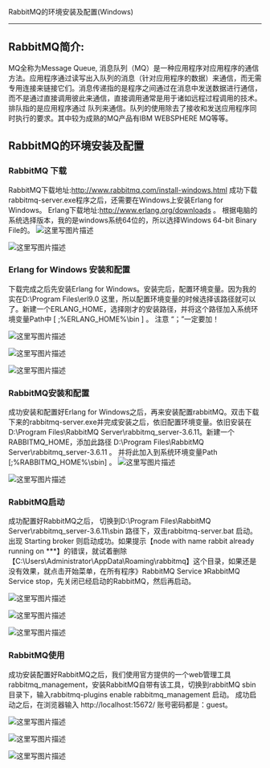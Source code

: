 RabbitMQ的环境安装及配置(Windows)

------

## RabbitMQ简介:

MQ全称为Message Queue, 消息队列（MQ）是一种应用程序对应用程序的通信方法。应用程序通过读写出入队列的消息（针对应用程序的数据）来通信，而无需专用连接来链接它们。消息传递指的是程序之间通过在消息中发送数据进行通信，而不是通过直接调用彼此来通信，直接调用通常是用于诸如远程过程调用的技术。排队指的是应用程序通过 队列来通信。队列的使用除去了接收和发送应用程序同时执行的要求。其中较为成熟的MQ产品有IBM WEBSPHERE MQ等等。

## RabbitMQ的环境安装及配置

### RabbitMQ 下载

RabbitMQ下载地址:http://www.rabbitmq.com/install-windows.html
成功下载rabbitmq-server.exe程序之后，还需要在Windows上安装Erlang for Windows。
Erlang下载地址:http://www.erlang.org/downloads 。
根据电脑的系统选择版本，我的是windows系统64位的，所以选择Windows 64-bit Binary File的。
![这里写图片描述](/bf8960fb-e5b7-4ad4-9888-f6655824caa9/128/index_files/0.05919164442582631.png)

![这里写图片描述](/bf8960fb-e5b7-4ad4-9888-f6655824caa9\128\index_files\0.8460081092213104.png)

### Erlang for Windows 安装和配置

下载完成之后先安装Erlang for Windows。安装完后，配置环境变量。因为我的实在D:\Program Files\erl9.0 这里，所以配置环境变量的时候选择该路径就可以了。新建一个ERLANG_HOME，选择刚才的安装路径，并将这个路径加入系统环境变量Path中 [ ;%ERLANG_HOME%\bin ] 。 注意 “；”一定要加！

![这里写图片描述](/bf8960fb-e5b7-4ad4-9888-f6655824caa9\128\index_files\0.5832656177795776.png)

![这里写图片描述](/bf8960fb-e5b7-4ad4-9888-f6655824caa9\128\index_files\0.7027245904646522.png)

![这里写图片描述](/bf8960fb-e5b7-4ad4-9888-f6655824caa9\128\index_files\0.2272445533665519.png)

### RabbitMQ安装和配置

成功安装和配置好Erlang for Windows之后，再来安装配置rabbitMQ。双击下载下来的rabbitmq-server.exe并完成安装之后，依旧配置环境变量。依旧安装在D:\Program Files\RabbitMQ Server\rabbitmq_server-3.6.11。新建一个RABBITMQ_HOME，添加此路径 D:\Program Files\RabbitMQ Server\rabbitmq_server-3.6.11 。 并将此加入到系统环境变量Path [;%RABBITMQ_HOME%\sbin] 。
![这里写图片描述](/bf8960fb-e5b7-4ad4-9888-f6655824caa9\128\index_files\0.652184995016989.png)

![这里写图片描述](/bf8960fb-e5b7-4ad4-9888-f6655824caa9\128\index_files\0.7197283395179286.png)

### RabbitMQ启动

成功配置好RabbitMQ之后， 切换到D:\Program Files\RabbitMQ Server\rabbitmq_server-3.6.11\sbin 路径下，双击rabbitmq-server.bat 启动。
出现 Starting broker 则启动成功。如果提示【node with name rabbit already running on ***】的错误，就试着删除【C:\Users\Administrator\AppData\Roaming\rabbitmq】这个目录，如果还是没有效果，就点击开始菜单，在所有程序》RabbitMQ Service 》RabbitMQ Service stop，先关闭已经启动的RabbitMQ，然后再启动。

![这里写图片描述](/bf8960fb-e5b7-4ad4-9888-f6655824caa9\128\index_files\0.7611749224220188.png)

![这里写图片描述](/bf8960fb-e5b7-4ad4-9888-f6655824caa9\128\index_files\0.41048559921273564.png)

![这里写图片描述](/bf8960fb-e5b7-4ad4-9888-f6655824caa9\128\index_files\0.2557135228440602.png)

### RabbitMQ使用

成功安装配置好RabbitMQ之后，我们使用官方提供的一个web管理工具rabbitmq_management，安装RabbitMQ自带有该工具，切换到rabbitMQ sbin目录下，输入rabbitmq-plugins enable rabbitmq_management 启动。
成功启动之后，在浏览器输入 http://localhost:15672/ 账号密码都是：guest。

![这里写图片描述](/bf8960fb-e5b7-4ad4-9888-f6655824caa9\128\index_files\0.7993703771805044.png)

![这里写图片描述](/bf8960fb-e5b7-4ad4-9888-f6655824caa9\128\index_files\0.1593148556917753.png)

![这里写图片描述](/bf8960fb-e5b7-4ad4-9888-f6655824caa9\128\index_files\0.8415602218844298.png)
